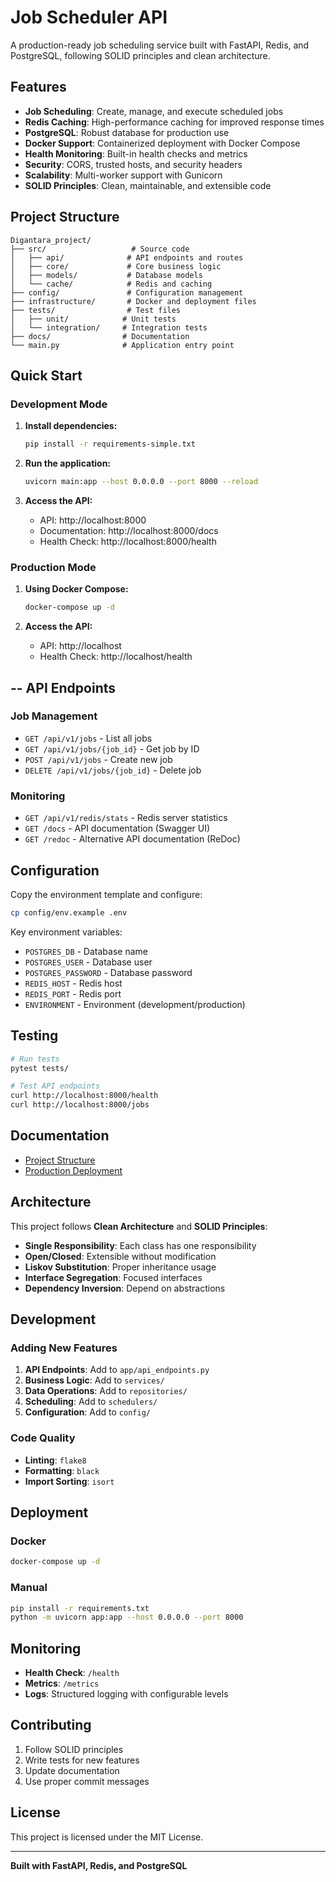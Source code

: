 #  Job Scheduler API

A production-ready job scheduling service built with FastAPI, Redis, and PostgreSQL, following SOLID principles and clean architecture.

## Features

- **Job Scheduling**: Create, manage, and execute scheduled jobs
- **Redis Caching**: High-performance caching for improved response times
- **PostgreSQL**: Robust database for production use
- **Docker Support**: Containerized deployment with Docker Compose
- **Health Monitoring**: Built-in health checks and metrics
- **Security**: CORS, trusted hosts, and security headers
- **Scalability**: Multi-worker support with Gunicorn
- **SOLID Principles**: Clean, maintainable, and extensible code

##  Project Structure

```
Digantara_project/
├── src/                   # Source code
│   ├── api/              # API endpoints and routes
│   ├── core/             # Core business logic
│   ├── models/           # Database models
│   └── cache/            # Redis and caching
├── config/               # Configuration management
├── infrastructure/       # Docker and deployment files
├── tests/                # Test files
│   ├── unit/            # Unit tests
│   └── integration/     # Integration tests
├── docs/                # Documentation
└── main.py              # Application entry point
```

## Quick Start

### Development Mode

1. **Install dependencies:**
   ```bash
   pip install -r requirements-simple.txt
   ```

2. **Run the application:**
   ```bash
   uvicorn main:app --host 0.0.0.0 --port 8000 --reload
   ```

3. **Access the API:**
   - API: http://localhost:8000
   - Documentation: http://localhost:8000/docs
   - Health Check: http://localhost:8000/health

### Production Mode

1. **Using Docker Compose:**
   ```bash
   docker-compose up -d
   ```

2. **Access the API:**
   - API: http://localhost
   - Health Check: http://localhost/health

## -- API Endpoints

### Job Management
- `GET /api/v1/jobs` - List all jobs
- `GET /api/v1/jobs/{job_id}` - Get job by ID
- `POST /api/v1/jobs` - Create new job
- `DELETE /api/v1/jobs/{job_id}` - Delete job

### Monitoring
- `GET /api/v1/redis/stats` - Redis server statistics
- `GET /docs` - API documentation (Swagger UI)
- `GET /redoc` - Alternative API documentation (ReDoc)

##  Configuration

Copy the environment template and configure:
```bash
cp config/env.example .env
```

Key environment variables:
- `POSTGRES_DB` - Database name
- `POSTGRES_USER` - Database user
- `POSTGRES_PASSWORD` - Database password
- `REDIS_HOST` - Redis host
- `REDIS_PORT` - Redis port
- `ENVIRONMENT` - Environment (development/production)

## Testing

```bash
# Run tests
pytest tests/

# Test API endpoints
curl http://localhost:8000/health
curl http://localhost:8000/jobs
```

##  Documentation

- [Project Structure](docs/PROJECT_STRUCTURE.md)
- [Production Deployment](docs/README_PRODUCTION.md)

## Architecture

This project follows **Clean Architecture** and **SOLID Principles**:

- **Single Responsibility**: Each class has one responsibility
- **Open/Closed**: Extensible without modification
- **Liskov Substitution**: Proper inheritance usage
- **Interface Segregation**: Focused interfaces
- **Dependency Inversion**: Depend on abstractions

##  Development

### Adding New Features

1. **API Endpoints**: Add to `app/api_endpoints.py`
2. **Business Logic**: Add to `services/`
3. **Data Operations**: Add to `repositories/`
4. **Scheduling**: Add to `schedulers/`
5. **Configuration**: Add to `config/`

### Code Quality

- **Linting**: `flake8`
- **Formatting**: `black`
- **Import Sorting**: `isort`

##  Deployment

### Docker
```bash
docker-compose up -d
```

### Manual
```bash
pip install -r requirements.txt
python -m uvicorn app:app --host 0.0.0.0 --port 8000
```

##  Monitoring

- **Health Check**: `/health`
- **Metrics**: `/metrics`
- **Logs**: Structured logging with configurable levels

##  Contributing

1. Follow SOLID principles
2. Write tests for new features
3. Update documentation
4. Use proper commit messages

##  License

This project is licensed under the MIT License.

---

**Built with FastAPI, Redis, and PostgreSQL**
